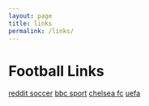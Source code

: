 ```yaml
---
layout: page
title: links
permalink: /links/
---
```


# Football Links
[reddit soccer](https://reddit.com/r/soccer)
[bbc sport](https://news.bbc.co.uk/sport/football/)
[chelsea fc](https://www.chelseafc.com/en)
[uefa](https://www.uefa.com/)







